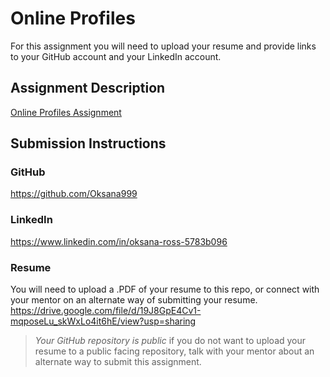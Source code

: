 # Online Profiles
For this assignment you will need to upload your resume and provide links to your GitHub account and your LinkedIn account.

## Assignment Description
[Online Profiles Assignment](https://education.launchcode.org/liftoff/modules/assignments/online-profiles)

## Submission Instructions
 
### GitHub
https://github.com/Oksana999
 
### LinkedIn
https://www.linkedin.com/in/oksana-ross-5783b096

### Resume
You will need to upload a .PDF of your resume to this repo, or connect with your mentor on an alternate way of submitting your resume.
https://drive.google.com/file/d/19J8GpE4Cv1-mqposeLu_skWxLo4it6hE/view?usp=sharing
> *Your GitHub repository is public* if you do not want to upload your resume to a public facing repository, talk with your mentor about an alternate way to submit this assignment.
